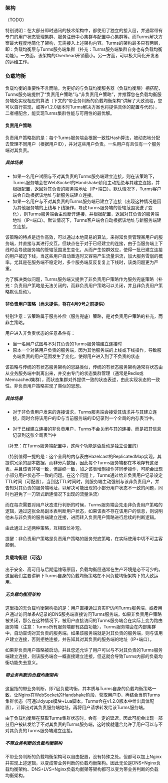 ### 架构

（TODO）

特别说明：在大部分即时通讯的技术架构中，都使用了独立的接入层，并通常带有专门的用户状态管理集群、服务注册中心集群与配置中心集群等。而Turms解决方案最大程度地简化了架构，无需接入上述架构内容。Turms的架构最多只有两层，即：负载均衡层与Turms服务端集群（补充：Turms服务端集群自身也有负载均衡功能）。一方面，该架构的Overhead开销最小。另一方面，可以极大简化开发者的运维工作。

### 负载均衡

负载均衡的重要性不言而喻，为更好的与负载均衡服务器（负载均衡层）相搭配，Turms服务端提供了“负责用户策略”与“非负责用户策略”，并推荐您在负载均衡服务端处实现相应的算法（下文的“带业务判断的负载均衡架构”讲解了大致流程，您可以自行实现，或等v1.2.0版本时Turms解决方案也将提供具体的配置与代码），二者相配合，能实现Turms集群性能与可用性的最优解。

#### 负责用户策略

负责用户策略指的是：每个Turms服务端会根据一致性Hash算法，被动态地分配去管理不同用户（根据用户ID），并对这些用户负责。一名用户有且仅有一个服务端对其负责。

##### 具体场景

* 如果一名用户试图与不对其负责的Turms服务端建立连接，则在该策略下，Turms服务端会在WebSocket的Handshake阶段主动拒绝与其建立连接，并根据配置，返回对其负责的服务端地址（IP+端口）。默认情况下，Turms客户端会自动根据该地址与新服务端建立连接。
* 如果一名用户与不对其负责的Turms服务端已建立了连接（出现这种情况是因为其他服务端的上线与下线操作，导致Turms服务端的管辖范围发送了变化），则Turms服务端会主动断开连接，并根据配置，返回对其负责的服务端地址（IP+端口）。默认情况下，Turms客户端会自动根据该地址与新服务端建立连接。

该策略的特点是运作高效，可以通过本地简易的算法，来得知负责管理某用户的服务端，并直接与其进行交互。但缺点在于对于已经建立的连接，由于当服务端上下线时会导致服务端的管辖范围发生变化，从而产生惊群效应，使得一批已建立连接的用户被迫下线，当这些用户自动重连时又容易产生流量洪流，加大服务雪崩的概率。尤其是在服务端不稳定时，多个服务端反反复复上下线时，该类问题更为严重。

为了解决类似问题，Turms服务端又提供了非负责用户策略作为服务兜底策略（补充：负责用户策略是无法关闭的，而非负责用户策略可以关闭，并且非负责用户策略默认启动）。

#### 非负责用户策略（尚未提供，将在4月9号之前提供）

特别注意：该策略属于服务补偿（服务兜底）策略，是对负责用户策略的补充，而非主策略。

用户进入非负责状态的任意条件有：

* 当一名用户试图与不对其负责的Turms服务端建立连接时
* 原本一个对某用户负责的服务端，因为其他服务端的上线或下线操作，导致服务端负责的用户范围发生了变化，使得用户进入到了不负责的状态

该策略与传统的有状态服务架构的思路类似，传统的有状态服务架构通常将状态由从业务服务端中剥离出来，并交由专门的状态集群管理（通常是Redis或Memcached集群），而状态集群对外提供一致的状态表述，由此实现状态的一致性。非负责用户策略实现了类似的思想。

##### 具体场景

* 对于非负责用户发来的连接请求，Turms服务端会接受其请求并与其建立连接，同时会将该用户的ID与当前服务端的ID记录到一个全局的内存表当中。

* 对于已经建立连接的非负责用户，Turms不会关闭与其的连接，而是把其信息记录到这张全局表当中

（补充：在Turms服务端配置中，这两个功能是否启动是独立设置的）


（特别值得一提的是：这个全局的内存表由Hazelcast的ReplicatedMap实现，其提供冗余的副本数据，而非分片数据，因此每个Turms服务端都在本地存有这张表。并且该表非强一致，但最终一致，加之该表增删操作非同步操作，可能会出现小部分用户状态不一致的问题。在这个问题上，Turms通过给非负责用户记录设定TTL时间（可配置），当到达TTL时间时，则服务端主动强制与该非负责用户，并告知对其负责的服务端地址，以解决可能出现的小部分用户状态不一致的问题，同时也避免了一刀斩式断连情况下出现的流量洪流）

而在每次需要对用户状态进行判断的时候，Turms服务端会先走非负责用户策略的逻辑，通过这张全局副本表判断用户状态，如果该表不存在该用户的信息，则说明他未与非负责的服务端建立连接，进而转入负责用户策略进行后续的判断逻辑。

由此通过上述两种策略，互相取长补短。

提醒：非负责用户策略是负责用户策略的服务兜底策略，在实际使用中切不可主客颠倒。

#### 负载均衡层（可选）

出于安全、高可用与后期运维等原因，负载均衡层通常在生产环境是必不可少的。这里我们主要讲解下Turms自身的负载均衡策略在不同负载均衡架构下的大致运用。

##### 无负载均衡层架构

这里指的无负载均衡架构指的是：用户直接通过真实IP访问Turms服务端，或者用户通过访问单条A记录的DNS服务端直接访问Turms服务端。如果非负责用户策略被关闭，那么在这种情况下，被用户直接访问的Turms服务端会在实际上变为路由服务端（注意：Turms所有服务端都有路由功能），Turms服务端会在内部集群中，自动查询对其负责的服务端。如果该服务端就是对其负责的服务端，则与该用户建立连接，否则拒绝连接，并告知其对其负责的服务端的地址（IP+端口）。

如果非负责用户策略被启动，并且您还允许了用户可以与不对其负责的Turms服务端建立连接，则该服务端会一概直接建立连接，但这就会导致Turms内部的负载均衡功能失去意义。

##### 带业务判断的负载均衡架构

这里指的带业务判断，即7层负载均衡，其本质与Turms自身的负载均衡策略一致，让Nginx在WebSocket的Handshake阶段，获取用户ID，再结合当前Turms集群状态（可通过dyups模块+Lua脚本。Turms会在v1.2.0版本中给出具体配置），计算出对其负责服务端地址，再将用户请求转发给该Turms服务端。

由于负载均衡层在获取Turms集群状态时，会有一定的延迟。因此可能会出现一部分用户被转发给了不对其负责的Turms服务端，这时候就适合允许了用户可以与不对其负责的Turms服务端建立连接。

##### 不带业务判断的负载均衡架构
不带业务判断的负载均衡架构可以自由配置，没有特殊之处。但都可以加上Nginx并实现上述逻辑，以变成带业务判断的负载均衡架构。因此无论是DNS+Nginx负载均衡架构、DNS+LVS+Nginx负载均衡架等架构都可以变为带业务判断的负载均衡架构。
